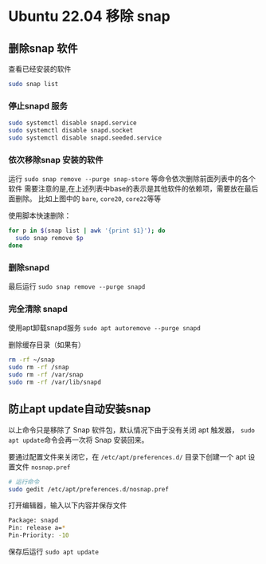 # Ubuntu 22.04 移除 snap

## 删除snap 软件

查看已经安装的软件
```bash
sudo snap list
```

### 停止snapd 服务
```bash
sudo systemctl disable snapd.service
sudo systemctl disable snapd.socket
sudo systemctl disable snapd.seeded.service
```

### 依次移除snap 安装的软件
运行 `sudo snap remove --purge snap-store` 等命令依次删除前面列表中的各个软件 
需要注意的是,在上述列表中base的表示是其他软件的依赖项，需要放在最后面删除。
比如上图中的 `bare`, `core20`, `core22`等等

使用脚本快速删除：
```bash
for p in $(snap list | awk '{print $1}'); do
  sudo snap remove $p
done
```

### 删除snapd
最后运行 `sudo snap remove --purge snapd` 


### 完全清除 snapd
使用apt卸载snapd服务
`sudo apt autoremove --purge snapd` 

删除缓存目录（如果有）

```bash
rm -rf ~/snap
sudo rm -rf /snap
sudo rm -rf /var/snap
sudo rm -rf /var/lib/snapd
```

## 防止apt update自动安装snap

以上命令只是移除了 Snap 软件包，默认情况下由于没有关闭 apt 触发器，
`sudo apt update`命令会再一次将 Snap 安装回来。

要通过配置文件来关闭它，在 `/etc/apt/preferences.d/` 目录下创建一个 apt 设置文件 `nosnap.pref`

```bash
# 运行命令
sudo gedit /etc/apt/preferences.d/nosnap.pref
```

打开编辑器，输入以下内容并保存文件

```bash
Package: snapd
Pin: release a=*
Pin-Priority: -10
```
保存后运行 `sudo apt update` 
